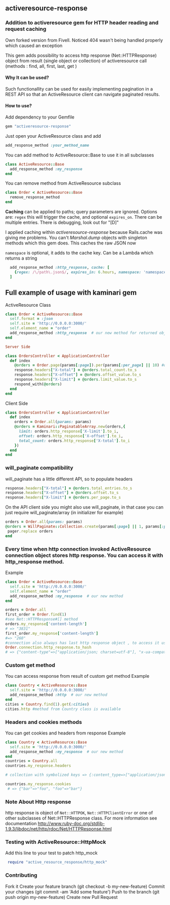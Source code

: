 ## activeresource-response
### Addition to activeresource gem for HTTP header reading and request caching

Own forked version from Fivell. Noticed 404 wasn't being handled properly which caused an exception

This gem adds possibility to access http response (Net::HTTPResponse) object from result (single object or collection)
of activeresource call (methods : find, all, first, last, get )

#### Why It can be used?
Such functionallity can be used for easily implementing pagination in a REST API so that an ActiveResource client can navigate paginated results.

#### How to use?
Add dependency to your Gemfile

```ruby
gem "activeresource-response"
```

Just open your ActiveResource class  and add 

```ruby
add_response_method :your_method_name
```

You can add method to ActiveResource::Base to use it in all subclasses

```ruby
class ActiveResource::Base
  add_response_method :my_response  
end
```

You can remove method from ActiveResource subclass

```ruby
class Order < ActiveResource::Base
  remove_response_method  
end
```


**Caching** can be applied to paths; query parameters are ignored. Options are:
`regex` this will trigger the cache, and optional `expires_on`. There can
be multiple entries. There is debugging, look out for "[D]"

I applied caching within *activeresource-response* because Rails.cache was giving
me problems. You can't *Marshal.dump* objects with singleton methods which this gem does. This caches the raw JSON now

`namespace` is optional, it adds to the cache key. Can be a Lambda which returns a string

```ruby
  add_response_method :http_response, cache: [
    {regex: /\/path\.json$/, expires_in: 6.hours, namespace: 'namespace'}
  ]

```

## Full example of usage with kaminari gem

ActiveResource Class

```ruby
class Order < ActiveResource::Base
  self.format = :json
  self.site = 'http://0.0.0.0:3000/'
  self.element_name = "order" 
  add_response_method :http_response  # our new method for returned objects 
end
```

```ruby
Server Side

class OrdersController < ApplicationController
  def index
    @orders = Order.page(params[:page]).per(params[:per_page] || 10) #default 10 per page
    response.headers["X-total"] = @orders.total_count.to_s
    response.headers["X-offset"] = @orders.offset_value.to_s
    response.headers["X-limit"] = @orders.limit_value.to_s
    respond_with(@orders)
  end
end
```

Client Side

```ruby
class OrdersController < ApplicationController
  def index
    orders = Order.all(params: params)     
    @orders = Kaminari::PaginatableArray.new(orders,{
      limit: orders.http_response['X-limit'].to_i,
      offset: orders.http_response['X-offset'].to_i,
      total_count: orders.http_response['X-total'].to_i
    }) 
  end
end
```

### will_paginate compatibility
will_paginate has a little different API, so to populate headers 

```ruby
response.headers["X-total"] = @orders.total_entries.to_s
response.headers["X-offset"] = @orders.offset.to_s
response.headers["X-limit"] = @orders.per_page.to_s
``` 

On the API client side you might also use will_paginate, in that case you can just require will_paginate/array (in initializer for example)
 ```ruby
 orders = Order.all(params: params)     
 @orders = WillPaginate::Collection.create(params[:page] || 1, params[:per_page] || 10, orders.http_response['X-total'].to_i) do |pager|
  pager.replace orders
end
```

### Every time when http connection invoked ActiveResource connection object  stores http response. You can access it with http_response method. 
Example
```ruby
class Order < ActiveResource::Base
  self.site = 'http://0.0.0.0:3000/'
  self.element_name = "order" 
  add_response_method :my_response  # our new method 
end

orders = Order.all
first_order = Order.find(1) 
#see Net::HTTPResponse#[] method
orders.my_response['content-length'] 
# => "3831" 
first_order.my_response['content-length'] 
#=> "260"
#connection also always has last http response object , to access it use http_response method
Order.connection.http_response.to_hash
# => {"content-type"=>["application/json; charset=utf-8"], "x-ua-compatible"=>["IE=Edge"], "etag"=>["\"573cabd02b2f1f90405f7f4f77995fab\""], "cache-control"=>["max-age=0, private, must-revalidate"], "x-request-id"=>["2911c13a0c781044c474450ed789613d"], "x-runtime"=>["0.071018"], "content-length"=>["260"], "server"=>["WEBrick/1.3.1 (Ruby/1.9.2/2011-02-18)"], "date"=>["Sun, 19 Feb 2012 10:21:29 GMT"], "connection"=>["close"]} 
 ```
 
### Custom get method
You can access response from result of custom get method
Example
```ruby
class Country < ActiveResource::Base
  self.site = 'http://0.0.0.0:3000/'
  add_response_method :http  # our new method
end
cities = Country.find(1).get(:cities)
cities.http #method from Country class is available
``` 

### Headers and cookies methods 
You can get cookies and headers from response 
Example
```ruby
class Country < ActiveResource::Base
  self.site = 'http://0.0.0.0:3000/'
  add_response_method :my_response  # our new method
end
countries = Country.all
countries.my_response.headers

# collection with symbolized keys => {:content_type=>["application/json; charset=utf-8"], :x_ua_compatible=>["IE=Edge"], ..., :set_cookie=>["bar=foo; path=/", "foo=bar; path=/"]} 

countries.my_response.cookies
 # => {"bar"=>"foo", "foo"=>"bar"}   
 ```
 
### Note About Http response 
http response is object of ```Net::HTTPOK```, ```Net::HTTPClientError``` or one of other subclasses
of Net::HTTPResponse class. For more information see documentation  http://www.ruby-doc.org/stdlib-1.9.3/libdoc/net/http/rdoc/Net/HTTPResponse.html

### Testing with ActiveResource::HttpMock
Add this line to your test to patch http_mock

```ruby
 require "active_resource_response/http_mock"
```

### Contributing
  Fork it
  Create your feature branch (git checkout -b my-new-feature)
  Commit your changes (git commit -am 'Add some feature')
  Push to the branch (git push origin my-new-feature)
  Create new Pull Request